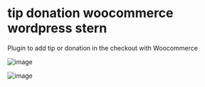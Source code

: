 # tip donation woocommerce wordpress stern

Plugin to add tip or donation in the checkout with Woocommerce

![image](https://user-images.githubusercontent.com/15246526/42044618-52337bc8-7aae-11e8-8ac4-1a9a10d4f439.png)


![image](https://user-images.githubusercontent.com/15246526/42044648-64a48540-7aae-11e8-83fa-2760df3894a0.png)
